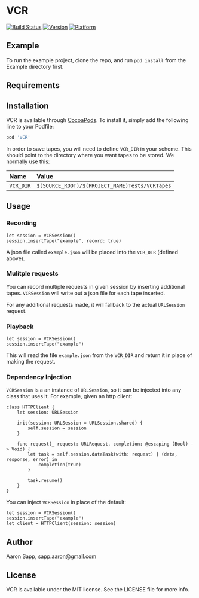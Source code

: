 # VCR

[![Build Status](https://travis-ci.org/aarons22/SwiftVCR.svg?branch=master)](https://travis-ci.org/aarons22/SwiftVCR)
[![Version](https://img.shields.io/cocoapods/v/VCR.svg?style=flat)](https://cocoapods.org/pods/VCR)
[![Platform](https://img.shields.io/cocoapods/p/VCR.svg?style=flat)](https://cocoapods.org/pods/VCR)

## Example

To run the example project, clone the repo, and run `pod install` from the Example directory first.

## Requirements

## Installation

VCR is available through [CocoaPods](https://cocoapods.org). To install
it, simply add the following line to your Podfile:

```ruby
pod 'VCR'
```

In order to save tapes, you will need to define `VCR_DIR` in your scheme. This should point to the directory where you want tapes to be stored. We normally use this:

|Name|Value|
|:---|:----|
|`VCR_DIR`|`$(SOURCE_ROOT)/$(PROJECT_NAME)Tests/VCRTapes`|

<!-- TODO: Insert screenshot of xcode scheme -->

## Usage

### Recording
```
let session = VCRSession()
session.insertTape("example", record: true)
```

A json file called `example.json` will be placed into the `VCR_DIR` (defined above).

### Mulitple requests

You can record multiple requests in given session by inserting additional tapes. `VCRSession` will write out a json file for each tape inserted.

For any additional requests made, it will fallback to the actual `URLSession` request.

### Playback
```
let session = VCRSession()
session.insertTape("example")
```

This will read the file `example.json` from the `VCR_DIR` and return it in place of making the request. 

### Dependency Injection

`VCRSession` is a an instance of `URLSession`, so it can be injected into any class that uses it. For example, given an http client:
```
class HTTPClient {
    let session: URLSession

    init(session: URLSession = URLSession.shared) {
        self.session = session
    }

    func request(_ request: URLRequest, completion: @escaping (Bool) -> Void) {
        let task = self.session.dataTask(with: request) { (data, response, error) in
            completion(true)
        }

        task.resume()
    }
}
```

You can inject `VCRSession` in place of the default:
```
let session = VCRSession()
session.insertTape("example")
let client = HTTPClient(session: session)
```

## Author

Aaron Sapp, sapp.aaron@gmail.com

## License

VCR is available under the MIT license. See the LICENSE file for more info.
